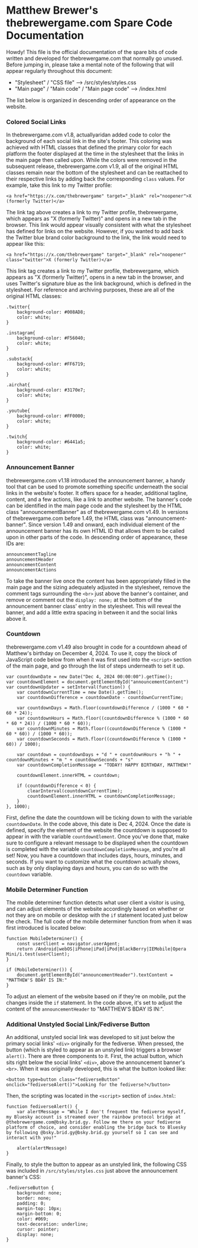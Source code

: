 # Matthew Brewer's thebrewergame.com Spare Code Documentation

Howdy! This file is the official documentation of the spare bits of code written and developed for thebrewergame.com that normally go unused. Before jumping in, please take a mental note of the following that will appear regularly throughout this document:

- "Stylesheet" / "CSS file" --> /src/styles/styles.css
- "Main page" / "Main code" / "Main page code" --> /index.html

The list below is organized in descending order of appearance on the website.

### Colored Social Links

In thebrewergame.com v1.8, actuallyaridan added code to color the background of each social link in the site's footer. This coloring was achieved with HTML classes that defined the primary color for each platform the footer displayed at the time in the stylesheet that the links in the main page then called upon. While the colors were removed in the subsequent release, thebrewergame.com v1.9, all of the original HTML classes remain near the bottom of the stylesheet and can be reattached to their respective links by adding back the corresponding `class` values. For example, take this link to my Twitter profile:

```
<a href="https://x.com/thebrewergame" target="_blank" rel="noopener">X (formerly Twitter)</a>
```

The link tag above creates a link to my Twitter profile, thebrewergame, which appears as "X (formerly Twitter)" and opens in a new tab in the browser. This link would appear visually consistent with what the stylesheet has defined for links on the website. However, if you wanted to add back the Twitter blue brand color background to the link, the link would need to appear like this:

```
<a href="https://x.com/thebrewergame" target="_blank" rel="noopener" class="twitter">X (formerly Twitter)</a>
```

This link tag creates a link to my Twitter profile, thebrewergame, which appears as "X (formerly Twitter)", opens in a new tab in the browser, and uses Twitter's signature blue as the link background, which is defined in the stylesheet. For reference and archiving purposes, these are all of the original HTML classes:

```
.twitter{
    background-color: #008AD8;
    color: white;
}

.instagram{
    background-color: #F56040;
    color: white;
}

.substack{
    background-color: #FF6719;
    color: white;
}

.airchat{
    background-color: #3170e7;
    color: white;
}

.youtube{
    background-color: #FF0000;
    color: white;
}

.twitch{
    background-color: #6441a5;
    color: white;
}
```

### Announcement Banner

thebrewergame.com v1.18 introduced the announcement banner, a handy tool that can be used to promote something specific underneath the social links in the website's footer. It offers space for a header, additional tagline, content, and a few actions, like a link to another website. The banner's code can be identified in the main page code and the stylesheet by the HTML class "announcementBanner" as of thebrewergame.com v1.49. In versions of thebrewergame.com before 1.49, the HTML class was "announcement-banner". Since version 1.49 and onward, each individual element of the announcement banner has its own HTML ID that allows them to be called upon in other parts of the code. In descending order of appearance, these IDs are:

```
announcementTagline
announcementHeader
announcementContent
announcementActions
```

To take the banner live once the content has been appropriately filled in the main page and the sizing adequately adjusted in the stylesheet, remove the comment tags surrounding the `<br>` just above the banner's container, and remove or comment out the `display: none;` at the bottom of the announcement banner class' entry in the stylesheet. This will reveal the banner, and add a little extra spacing in between it and the social links above it.

### Countdown

thebrewergame.com v1.49 also brought in code for a countdown ahead of Matthew's birthday on December 4, 2024. To use it, copy the block of JavaScript code below from when it was first used into the `<script>` section of the main page, and go through the list of steps underneath to set it up.

```
var countdownDate = new Date("Dec 4, 2024 00:00:00").getTime();
var countdownElement = document.getElementById("announcementContent")
var countdownUpdater = setInterval(function() {
    var countdownCurrentTime = new Date().getTime();
    var countdownDifference = countdownDate - countdownCurrentTime;

    var countdownDays = Math.floor(countdownDifference / (1000 * 60 * 60 * 24));
    var countdownHours = Math.floor((countdownDifference % (1000 * 60 * 60 * 24)) / (1000 * 60 * 60));
    var countdownMinutes = Math.floor((countdownDifference % (1000 * 60 * 60)) / (1000 * 60));
    var countdownSeconds = Math.floor((countdownDifference % (1000 * 60)) / 1000);

    var countdown = countdownDays + "d " + countdownHours + "h " + countdownMinutes + "m " + countdownSeconds + "s"
    var countdownCompletionMessage = "TODAY! HAPPY BIRTHDAY, MATTHEW!"

    countdownElement.innerHTML = countdown;

    if (countdownDifference < 0) {
        clearInterval(countdownCurrentTime);
        countdownElement.innerHTML = countdownCompletionMessage;
    }
}, 1000);
```

First, define the date the countdown will be ticking down to with the variable `countdownDate`. In the code above, this date is Dec 4, 2024. Once the date is defined, specify the element of the website the countdown is supposed to appear in with the variable `countdownElement`. Once you've done that, make sure to configure a relevant message to be displayed when the countdown is completed with the variable `countdownCompletionMessage`, and you're all set! Now, you have a countdown that includes days, hours, minutes, and seconds. If you want to customize what the countdown actually shows, such as by only displaying days and hours, you can do so with the `countdown` variable.

### Mobile Determiner Function

The mobile determiner function detects what user client a visitor is using, and can adjust elements of the website accordingly based on whether or not they are on mobile or desktop with the `if` statement located just below the check. The full code of the mobile determiner function from when it was first introduced is located below:

```
function MobileDeterminer() {
    const userClient = navigator.userAgent;
    return /Android|webOS|iPhone|iPad|iPod|BlackBerry|IEMobile|Opera Mini/i.test(userClient);
}

if (MobileDeterminer()) {
    document.getElementById("announcementHeader").textContent = "MATTHEW'S BDAY IS IN:"
}
```

To adjust an element of the website based on if they're on mobile, put the changes inside the `if` statement. In the code above, it's set to adjust the content of the `announcementHeader` to "MATTHEW'S BDAY IS IN:".

### Additional Unstyled Social Link/Fediverse Button

An additional, unstyled social link was developed to sit just below the primary social links' `<div>` originally for the fediverse. When pressed, the button (which is styled to appear as an unstyled link) triggers a browser `alert()`. There are three components to it. First, the actual button, which sits right below the social links' `<div>`, above the announcement banner's `<br>`. When it was originally developed, this is what the button looked like:

```
<button type=button class="fediverseButton" onclick="fediverseAlert()">Looking for the fediverse?</button>
```

Then, the scripting was located in the `<script>` section of `index.html`:

```
function fediverseAlert() {
    var alertMessage = "While I don't frequent the fediverse myself, my Bluesky account is streamed over the rainbow protocol bridge at @thebrewergame.com@bsky.brid.gy. Follow me there on your fediverse platform of choice, and consider enabling the bridge back to Bluesky by following @bsky.brid.gy@bsky.brid.gy yourself so I can see and interact with you!"
    
    alert(alertMessage)
}
```

Finally, to style the button to appear as an unstyled link, the following CSS was included in `/src/styles/styles.css` just above the announcement banner's CSS:

```
.fediverseButton {
    background: none;
    border: none;
    padding: 0;
    margin-top: 10px;
    margin-bottom: 0;
    color: #069;
    text-decoration: underline;
    cursor: pointer;
    display: none;
}
```